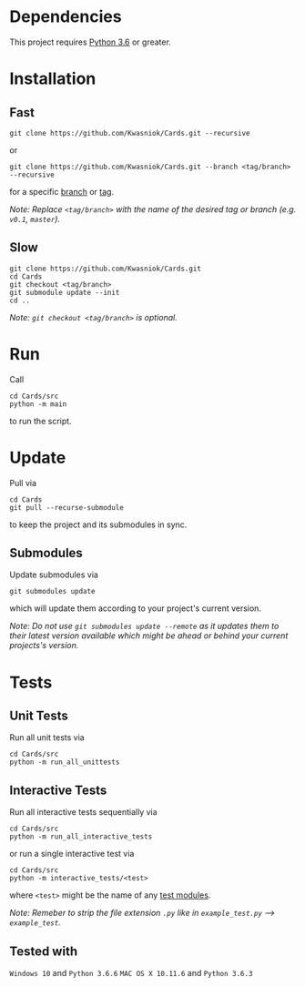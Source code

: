 # Dependencies
This project requires [Python 3.6](https://www.python.org/downloads) or greater.


# Installation
## Fast
```
git clone https://github.com/Kwasniok/Cards.git --recursive

```
or
```
git clone https://github.com/Kwasniok/Cards.git --branch <tag/branch> --recursive
```
for a specific [branch](https://github.com/Kwasniok/Cards/branches/all) or [tag](https://github.com/Kwasniok/Cards/tags).

*Note: Replace `<tag/branch>` with the name of the desired tag or branch (e.g. `v0.1`, `master`).*


## Slow
```
git clone https://github.com/Kwasniok/Cards.git
cd Cards
git checkout <tag/branch>
git submodule update --init
cd ..
```

*Note: `git checkout <tag/branch>` is optional.*


# Run
Call
```
cd Cards/src
python -m main
```
to run the script.

# Update
Pull via
```
cd Cards
git pull --recurse-submodule
```
to keep the project and its submodules in sync.

## Submodules
Update submodules via
```
git submodules update
```
which will update them according to your project's current version.

*Note: Do not use `git submodules update --remote` as it updates them to their latest version available which might be ahead or behind your current projects's version.*



# Tests
## Unit Tests
Run all unit tests via
```
cd Cards/src
python -m run_all_unittests
```

## Interactive Tests
Run all interactive tests sequentially via
```
cd Cards/src
python -m run_all_interactive_tests
```
or run a single interactive test via
```
cd Cards/src
python -m interactive_tests/<test>
```
where `<test>` might be the name of any [test modules](interactive_tests).

*Note: Remeber to strip the file extension `.py` like in `example_test.py` --> `example_test`.*

## Tested with
`Windows 10` and `Python 3.6.6`
`MAC OS X 10.11.6` and `Python 3.6.3`
